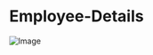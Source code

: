 # Employee-Details
![Image](https://github.com/user-attachments/assets/4f65782e-d360-4159-92ac-b62ace111493)
